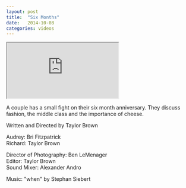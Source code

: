 ```yaml
---
layout: post
title:  "Six Months"
date:   2014-10-08
categories: videos
---
```


<div class="embed-responsive embed-responsive-16by9">
	<iframe class="embed-responsive-item" src="http://www.youtube.com/embed/kuTtJEP-CUQ?rel=0" allowfullscreen></iframe>
</div>

A couple has a small fight on their six month anniversary. They discuss fashion, the middle class and the importance of cheese.

Written and Directed by Taylor Brown

Audrey: Bri Fitzpatrick<br>
Richard: Taylor Brown

Director of Photography: Ben LeMenager<br>
Editor: Taylor Brown<br>
Sound Mixer: Alexander Andro

Music: "when" by Stephan Siebert